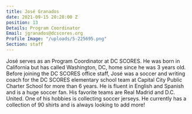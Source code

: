 ```yaml
---
title: José Granados
date: 2021-09-15 20:28:00 Z
position: 13
Details: Program Coordinator
Email: jgranados@dcscores.org
Profile Image: "/uploads/5-225695.png"
Section: staff
---
```


José serves as an Program Coordinator at DC SCORES. He was born in California but has called Washington, DC, home since he was 3 years old. Before joining the DC SCORES office staff, José was a soccer and writing coach for the DC SCORES elementary school team at Capital City Public Charter School for more than 6 years. He is fluent in English and Spanish and is a huge soccer fan. His favorite teams are Real Madrid and D.C. United. One of his hobbies is collecting soccer jerseys. He currently has a collection of 90 shirts and is always looking to add more!
